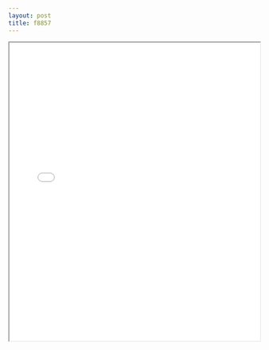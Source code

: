 ```yaml
---
layout: post
title: f8857
---
```


<div class="pdf-container">
<iframe src="ea/assets/pdfs/f8857.pdf" height="600" width="100%" allowFullScreen="true"></iframe>
</div>

